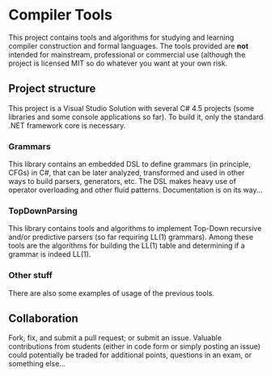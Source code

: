 # Compiler Tools

This project contains tools and algorithms for studying and learning compiler
construction and formal languages. The tools provided are **not** intended
for mainstream, professional or commercial use (although the project is licensed
MIT so do whatever you want at your own risk. 

## Project structure

This project is a Visual Studio Solution with several C# 4.5 projects (some
libraries and some console applications so far). To build it, only the standard
.NET framework core is necessary. 

### Grammars

This library contains an embedded DSL to define grammars (in principle, CFGs)
in C#, that can be later analyzed, transformed and used in other ways to
build parsers, generators, etc. The DSL makes heavy use of operator overloading
and other fluid patterns. Documentation is on its way...

### TopDownParsing 

This library contains tools and algorithms to implement Top-Down recursive
and/or predictive parsers (so far requiring LL(1) grammars). Among these tools
are the algorithms for building the LL(1) table and determining if a grammar
is indeed LL(1).

### Other stuff

There are also some examples of usage of the previous tools.

## Collaboration

Fork, fix, and submit a pull request; or submit an issue. Valuable contributions
from students (either in code form or simply posting an issue) could potentially
be traded for additional points, questions in an exam, or something else...